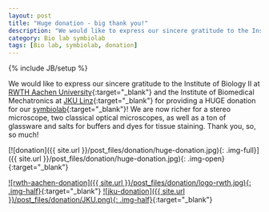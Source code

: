 ```yaml
---
layout: post
title: "Huge donation - big thank you!"
description: "We would like to express our sincere gratitude to the Institute of Biology II at RWTH Aachen University and the Institute of Biomedical Mechatronics at JKU Linz for providing a HUGE donation for our symbiolab."
category: Bio lab symbiolab
tags: [Bio lab, symbiolab, donation]
---
```

{% include JB/setup %}


We would like to express our sincere gratitude to the Institute of Biology II at [RWTH Aachen University](http://www.mscc.rwth-aachen.de/){:target="_blank"} and the Institute of Biomedical Mechatronics at [JKU Linz](http://www.jku.at/content){:target="_blank"} for providing a HUGE donation for our [symbiolab](http://irnas.eu/symbiolab){:target="_blank"}! We are now richer for a stereo microscope, two classical optical microscopes, as well as a ton of glassware and salts for buffers and dyes for tissue staining. Thank you, so, so much!

[![donation]({{ site.url }}/post_files/donation/huge-donation.jpg){: .img-full}]({{ site.url }}/post_files/donation/huge-donation.jpg){: .img-open}{:target="_blank"}

[![rwth-aachen-donation]({{ site.url }}/post_files/donation/logo-rwth.jpg){: .img-half}](http://www.mscc.rwth-aachen.de/){:target="_blank"}
[![jku-donation]({{ site.url }}/post_files/donation/JKU.png){: .img-half}](http://www.jku.at/content){:target="_blank"}